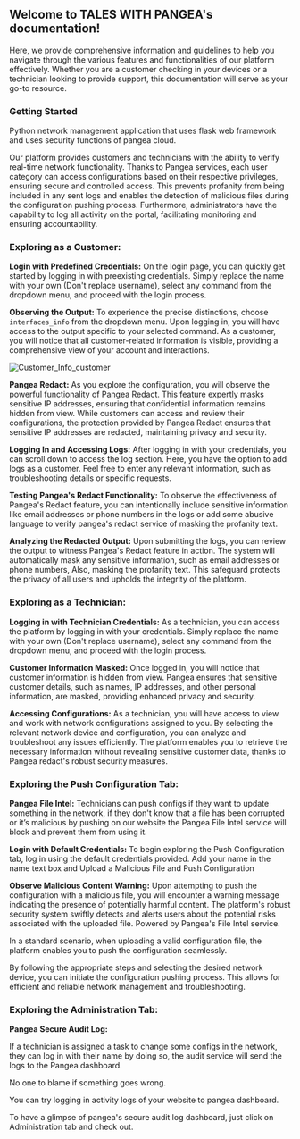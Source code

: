 ## __Welcome to TALES WITH PANGEA's documentation!__

Here, we provide comprehensive information and guidelines to help you navigate through the various features and functionalities of our platform effectively. Whether you are a customer checking in your devices or a technician looking to provide support, this documentation will serve as your go-to resource.

### __Getting Started__

Python network management application that uses flask web framework and uses security functions of pangea cloud.

Our platform provides customers and technicians with the ability to verify real-time network functionality. Thanks to Pangea services, each user category can access configurations based on their respective privileges, ensuring secure and controlled access. This prevents profanity from being included in any sent logs and enables the detection of malicious files during the configuration pushing process. Furthermore, administrators have the capability to log all activity on the portal, facilitating monitoring and ensuring accountability.

### __Exploring as a Customer:__

__Login with Predefined Credentials:__ On the login page, you can quickly get started by logging in with preexisting credentials. Simply replace the name with your own (Don't replace username), select any command from the dropdown menu, and proceed with the login process.

__Observing the Output:__ To experience the precise distinctions, choose `interfaces_info` from the dropdown menu. Upon logging in, you will have access to the output specific to your selected command. As a customer, you will notice that all customer-related information is visible, providing a comprehensive view of your account and interactions.

![Customer_Info_customer](https://i.postimg.cc/NFR19G2Z/customer-info-csr.png)

__Pangea Redact:__ As you explore the configuration, you will observe the powerful functionality of Pangea Redact. This feature expertly masks sensitive IP addresses, ensuring that confidential information remains hidden from view. While customers can access and review their configurations, the protection provided by Pangea Redact ensures that sensitive IP addresses are redacted, maintaining privacy and security.

__Logging In and Accessing Logs:__ After logging in with your credentials, you can scroll down to access the log section. Here, you have the option to add logs as a customer. Feel free to enter any relevant information, such as troubleshooting details or specific requests.

__Testing Pangea's Redact Functionality:__ To observe the effectiveness of Pangea's Redact feature, you can intentionally include sensitive information like email addresses or phone numbers in the logs or add some abusive language to verify pangea's redact service of masking the profanity text.

__Analyzing the Redacted Output:__ Upon submitting the logs, you can review the output to witness Pangea's Redact feature in action. The system will automatically mask any sensitive information, such as email addresses or phone numbers, Also, masking the profanity text. This safeguard protects the privacy of all users and upholds the integrity of the platform.

### __Exploring as a Technician:__

__Logging in with Technician Credentials:__ As a technician, you can access the platform by logging in with your credentials. Simply replace the name with your own (Don't replace username), select any command from the dropdown menu, and proceed with the login process.

__Customer Information Masked:__ Once logged in, you will notice that customer information is hidden from view. Pangea ensures that sensitive customer details, such as names, IP addresses, and other personal information, are masked, providing enhanced privacy and security.

__Accessing Configurations:__ As a technician, you will have access to view and work with network configurations assigned to you. By selecting the relevant network device and configuration, you can analyze and troubleshoot any issues efficiently. The platform enables you to retrieve the necessary information without revealing sensitive customer data, thanks to Pangea redact's robust security measures.

### __Exploring the Push Configuration Tab:__

__Pangea File Intel:__ Technicians can push configs if they want to update something in the network, if they don't know that a file has been corrupted or it’s malicious by pushing on our website the Pangea File Intel service will block and prevent them from using it.

__Login with Default Credentials:__ To begin exploring the Push Configuration tab, log in using the default credentials provided. Add your name in the name text box and Upload a Malicious File and Push Configuration

__Observe Malicious Content Warning:__ Upon attempting to push the configuration with a malicious file, you will encounter a warning message indicating the presence of potentially harmful content. The platform's robust security system swiftly detects and alerts users about the potential risks associated with the uploaded file. Powered by Pangea's File Intel service.

In a standard scenario, when uploading a valid configuration file, the platform enables you to push the configuration seamlessly. 

By following the appropriate steps and selecting the desired network device, you can initiate the configuration pushing process. This allows for efficient and reliable network management and troubleshooting.

### __Exploring the Administration Tab:__

__Pangea Secure Audit Log:__

If a technician is assigned a task to change some configs in the network, they can log in with their name by doing so, the audit service will send the logs to the Pangea dashboard.

No one to blame if something goes wrong.

You can try logging in activity logs of your website to pangea dashboard.

To have a glimpse of pangea's secure audit log dashboard, just click on Administration tab and check out.